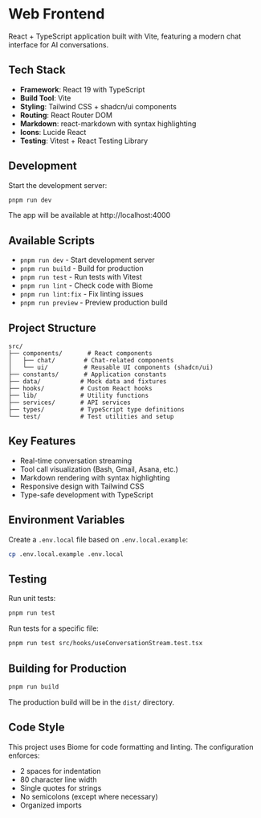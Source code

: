 # Web Frontend

React + TypeScript application built with Vite, featuring a modern chat interface for AI conversations.

## Tech Stack

- **Framework**: React 19 with TypeScript
- **Build Tool**: Vite
- **Styling**: Tailwind CSS + shadcn/ui components
- **Routing**: React Router DOM
- **Markdown**: react-markdown with syntax highlighting
- **Icons**: Lucide React
- **Testing**: Vitest + React Testing Library

## Development

Start the development server:

```bash
pnpm run dev
```

The app will be available at http://localhost:4000

## Available Scripts

- `pnpm run dev` - Start development server
- `pnpm run build` - Build for production
- `pnpm run test` - Run tests with Vitest
- `pnpm run lint` - Check code with Biome
- `pnpm run lint:fix` - Fix linting issues
- `pnpm run preview` - Preview production build

## Project Structure

```
src/
├── components/       # React components
│   ├── chat/        # Chat-related components
│   └── ui/          # Reusable UI components (shadcn/ui)
├── constants/       # Application constants
├── data/           # Mock data and fixtures
├── hooks/          # Custom React hooks
├── lib/            # Utility functions
├── services/       # API services
├── types/          # TypeScript type definitions
└── test/           # Test utilities and setup
```

## Key Features

- Real-time conversation streaming
- Tool call visualization (Bash, Gmail, Asana, etc.)
- Markdown rendering with syntax highlighting
- Responsive design with Tailwind CSS
- Type-safe development with TypeScript

## Environment Variables

Create a `.env.local` file based on `.env.local.example`:

```bash
cp .env.local.example .env.local
```

## Testing

Run unit tests:

```bash
pnpm run test
```

Run tests for a specific file:

```bash
pnpm run test src/hooks/useConversationStream.test.tsx
```

## Building for Production

```bash
pnpm run build
```

The production build will be in the `dist/` directory.

## Code Style

This project uses Biome for code formatting and linting. The configuration enforces:
- 2 spaces for indentation
- 80 character line width
- Single quotes for strings
- No semicolons (except where necessary)
- Organized imports